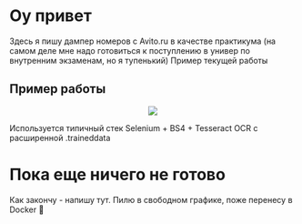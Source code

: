 # Оу привет

Здесь я пишу дампер номеров с Avito.ru в качестве практикума (на самом деле мне надо готовиться к поступлению в универ по внутренним экзаменам, но я тупенький)
Пример текущей работы 

## Пример работы 
<p align="center">
  <img src="./foo.gif" />
</p>

Используется типичный стек Selenium + BS4 + Tesseract OCR с расширенной .traineddata

# Пока еще ничего не готово
Как закончу - напишу тут. Пилю в свободном графике, поже перенесу в Docker 🐳